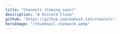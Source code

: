 ```yaml
---
title: "Channels (Coming soon)"
description: "A Discord Clone"
github: "https://github.com/mahesh-143/channels"
heroImage: "/thumbnail-chatwork.webp"
---
```

